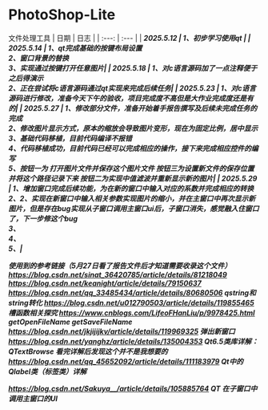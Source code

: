 # PhotoShop-Lite
文件处理工具
| 日期 | 日志 |
| :---: | :--- |
| <i><b>2025.5.12 | 1、初步学习使用qt |
| <i><b>2025.5.14 | 1、qt完成基础的按键布局设置<br>2、窗口背景的替换 <br>3、实现通过按键打开任意图片|
| <i><b>2025.5.18 | 1、对c语言源码加了一点注释便于之后得演示<br>2、正在尝试将c语言源码通过qt实现来完成后续任务|
| <i><b>2025.5.23 | 1、对c语言源码进行修改，准备今天下午的验收，项目完成度不高但是大作业完成度还是有的|
| <i><b>2025.5.27 | 1、修改部分文件，准备开始着手报告撰写及后续未完成任务的完成 <br>2、修改图片显示方式，原本的缩放会导致图片变形，现在为固定比例，居中显示 <br>3、基础代码移植，目前代码编译不报错<br>4、代码移植成功，目前代码已经可以完成相应的操作，接下来完成相应控件的编写 <br>5、按钮一为 打开图片文件并保存这个图片文件 按钮三为设置新文件的保存位置 并将这个路径记录下来 按钮二为实现中值滤波并重新显示新的图片|
| <i><b>2025.5.29 | 1、增加窗口完成后续功能，为在新的窗口中输入对应的系数并完成相应的转换 <br>2、2、实现在新窗口中输入相关参数实现图片的缩小，并在主窗口中再次显示新图片，但是存在bug实现从子窗口调用主窗口ui后，子窗口消失，感觉融入住窗口了，下一步修这个bug <br>3、<br>4、 <br>5、|




使用到的参考链接（5月27日看了报告文件后才知道需要收录这个文件）
https://blog.csdn.net/sinat_36420785/article/details/81218049
https://blog.csdn.net/keanight/article/details/79150637
https://blog.csdn.net/qq_33485434/article/details/80680506 qstring和string转化
https://blog.csdn.net/u012790503/article/details/119855465 槽函数相关探究
https://www.cnblogs.com/LifeoFHanLiu/p/9978425.html getOpenFileName  getSaveFileName
https://blog.csdn.net/jkjijijkv/article/details/119969325 弹出新窗口
https://blog.csdn.net/yanghz/article/details/135004353 Qt6.5类库详解：QTextBrowse  看完详解后发现这个并不是我想要的 
https://blog.csdn.net/qq_45652092/article/details/111183979 Qt中的Qlabel类（标签类）详解
<!-- https://blog.csdn.net/qq_14945437/article/details/98730805 Qt之QSlider介绍(属性设置、信号、实现滑块移动到鼠标点击位置) -->
https://blog.csdn.net/Sakuya__/article/details/105885764  QT 在子窗口中调用主窗口的UI